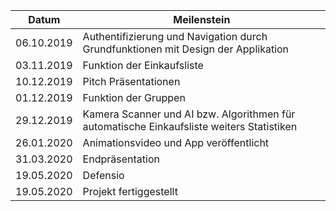 | Datum | Meilenstein |
| ------| ----------- | 
| 06.10.2019 | Authentifizierung und Navigation durch Grundfunktionen mit Design der Applikation |
| 03.11.2019 | Funktion der Einkaufsliste|
| 10.12.2019 | Pitch Präsentationen |
| 01.12.2019 | Funktion der Gruppen |
| 29.12.2019 | Kamera Scanner und AI bzw. Algorithmen für automatische Einkaufsliste weiters Statistiken  |
| 26.01.2020 | Animationsvideo und App veröffentlicht |
| 31.03.2020 | Endpräsentation |
| 19.05.2020 | Defensio |
| 19.05.2020 | Projekt fertiggestellt|
